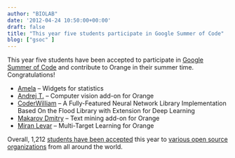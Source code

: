 ```yaml
---
author: "BIOLAB"
date: '2012-04-24 10:50:00+00:00'
draft: false
title: "This year five students participate in Google Summer of Code"
blog: ["gsoc" ]
---
```


This year five students have been accepted to participate in [Google Summer of Code](https://www.google-melange.com/gsoc/homepage/google/gsoc2012) and contribute to Orange in their summer time. Congratulations!  

* [Amela](https://www.google-melange.com/gsoc/project/google/gsoc2012/amela/26002) – Widgets for statistics
* [Andrej T.](https://www.google-melange.com/gsoc/project/google/gsoc2012/whoeverest/34001) – Computer vision add-on for Orange
* [CoderWilliam](https://www.google-melange.com/gsoc/project/google/gsoc2012/coderwilliam/10001) – A Fully-Featured Neural Network Library Implementation Based On the Flood Library with Extension for Deep Learning 
* [Makarov Dmitry](https://www.google-melange.com/gsoc/project/google/gsoc2012/makarov/27005) – Text mining add-on for Orange
* [Miran Levar](https://www.google-melange.com/gsoc/project/google/gsoc2012/mlevar/5001) – Multi-Target Learning for Orange

Overall, 1,212 [students have been accepted](http://google-opensource.blogspot.com/2012/04/students-announced-for-google-summer-of.html) this year to [various open source organizations](https://www.google-melange.com/gsoc/accepted_orgs/google/gsoc2012) from all around the world.

